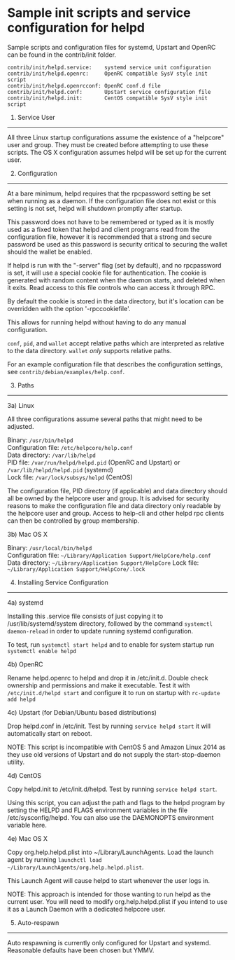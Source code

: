 Sample init scripts and service configuration for helpd
==========================================================

Sample scripts and configuration files for systemd, Upstart and OpenRC
can be found in the contrib/init folder.

    contrib/init/helpd.service:    systemd service unit configuration
    contrib/init/helpd.openrc:     OpenRC compatible SysV style init script
    contrib/init/helpd.openrcconf: OpenRC conf.d file
    contrib/init/helpd.conf:       Upstart service configuration file
    contrib/init/helpd.init:       CentOS compatible SysV style init script

1. Service User
---------------------------------

All three Linux startup configurations assume the existence of a "helpcore" user
and group.  They must be created before attempting to use these scripts.
The OS X configuration assumes helpd will be set up for the current user.

2. Configuration
---------------------------------

At a bare minimum, helpd requires that the rpcpassword setting be set
when running as a daemon.  If the configuration file does not exist or this
setting is not set, helpd will shutdown promptly after startup.

This password does not have to be remembered or typed as it is mostly used
as a fixed token that helpd and client programs read from the configuration
file, however it is recommended that a strong and secure password be used
as this password is security critical to securing the wallet should the
wallet be enabled.

If helpd is run with the "-server" flag (set by default), and no rpcpassword is set,
it will use a special cookie file for authentication. The cookie is generated with random
content when the daemon starts, and deleted when it exits. Read access to this file
controls who can access it through RPC.

By default the cookie is stored in the data directory, but it's location can be overridden
with the option '-rpccookiefile'.

This allows for running helpd without having to do any manual configuration.

`conf`, `pid`, and `wallet` accept relative paths which are interpreted as
relative to the data directory. `wallet` *only* supports relative paths.

For an example configuration file that describes the configuration settings,
see `contrib/debian/examples/help.conf`.

3. Paths
---------------------------------

3a) Linux

All three configurations assume several paths that might need to be adjusted.

Binary:              `/usr/bin/helpd`  
Configuration file:  `/etc/helpcore/help.conf`  
Data directory:      `/var/lib/helpd`  
PID file:            `/var/run/helpd/helpd.pid` (OpenRC and Upstart) or `/var/lib/helpd/helpd.pid` (systemd)  
Lock file:           `/var/lock/subsys/helpd` (CentOS)  

The configuration file, PID directory (if applicable) and data directory
should all be owned by the helpcore user and group.  It is advised for security
reasons to make the configuration file and data directory only readable by the
helpcore user and group.  Access to help-cli and other helpd rpc clients
can then be controlled by group membership.

3b) Mac OS X

Binary:              `/usr/local/bin/helpd`  
Configuration file:  `~/Library/Application Support/HelpCore/help.conf`  
Data directory:      `~/Library/Application Support/HelpCore`
Lock file:           `~/Library/Application Support/HelpCore/.lock`

4. Installing Service Configuration
-----------------------------------

4a) systemd

Installing this .service file consists of just copying it to
/usr/lib/systemd/system directory, followed by the command
`systemctl daemon-reload` in order to update running systemd configuration.

To test, run `systemctl start helpd` and to enable for system startup run
`systemctl enable helpd`

4b) OpenRC

Rename helpd.openrc to helpd and drop it in /etc/init.d.  Double
check ownership and permissions and make it executable.  Test it with
`/etc/init.d/helpd start` and configure it to run on startup with
`rc-update add helpd`

4c) Upstart (for Debian/Ubuntu based distributions)

Drop helpd.conf in /etc/init.  Test by running `service helpd start`
it will automatically start on reboot.

NOTE: This script is incompatible with CentOS 5 and Amazon Linux 2014 as they
use old versions of Upstart and do not supply the start-stop-daemon utility.

4d) CentOS

Copy helpd.init to /etc/init.d/helpd. Test by running `service helpd start`.

Using this script, you can adjust the path and flags to the helpd program by
setting the HELPD and FLAGS environment variables in the file
/etc/sysconfig/helpd. You can also use the DAEMONOPTS environment variable here.

4e) Mac OS X

Copy org.help.helpd.plist into ~/Library/LaunchAgents. Load the launch agent by
running `launchctl load ~/Library/LaunchAgents/org.help.helpd.plist`.

This Launch Agent will cause helpd to start whenever the user logs in.

NOTE: This approach is intended for those wanting to run helpd as the current user.
You will need to modify org.help.helpd.plist if you intend to use it as a
Launch Daemon with a dedicated helpcore user.

5. Auto-respawn
-----------------------------------

Auto respawning is currently only configured for Upstart and systemd.
Reasonable defaults have been chosen but YMMV.
